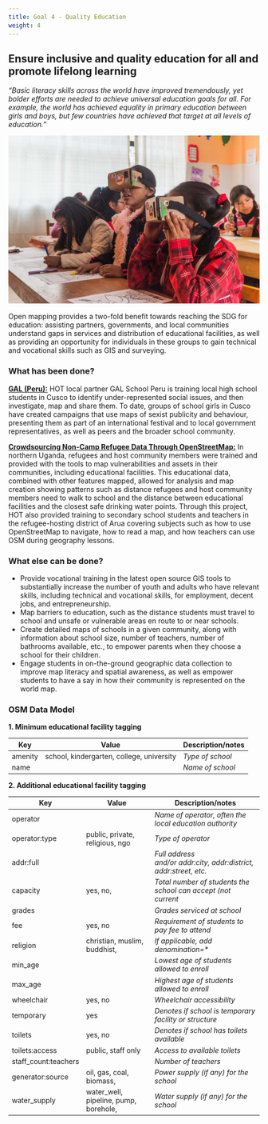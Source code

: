 ```yaml
---
title: Goal 4 - Quality Education
weight: 4
---
```


## Ensure inclusive and quality education for all and promote lifelong learning 

_“Basic literacy skills across the world have improved tremendously, yet bolder efforts are needed to achieve universal education goals for all. For example, the world has achieved equality in primary education between girls and boys, but few countries have achieved that target at all levels of education.”_

![](/images/part-iv/Unknown-2.jpg)

Open mapping provides a two-fold benefit towards reaching the SDG for education: assisting partners, governments, and local communities understand gaps in services and distribution of educational facilities, as well as providing an opportunity for individuals in these groups to gain technical and vocational skills such as GIS and surveying.  

### What has been done? 

**[GAL (Peru):](https://www.hotosm.org/updates/mapping-sexist-publicity/)** HOT local partner GAL School Peru is training local high school students in Cusco to identify under-represented social issues, and then investigate, map and share them. To date, groups of school girls in Cusco have created campaigns that use maps of sexist publicity and behaviour, presenting them as part of an international festival and to local government representatives, as well as peers and the broader school community. 

**[Crowdsourcing Non-Camp Refugee Data Through OpenStreetMap:](https://www.hotosm.org/projects/urban_innovations_crowdsourcing_non-camp_refugee_data)** In northern Uganda, refugees and host community members were trained and provided with the tools to map vulnerabilities and assets in their communities, including educational facilities. This educational data, combined with other features mapped, allowed for analysis and map creation showing patterns such as distance refugees and host community members need to walk to school and the distance between educational facilities and the closest safe drinking water points. Through this project, HOT also provided training to secondary school students and teachers in the refugee-hosting district of Arua covering subjects such as how to use OpenStreetMap to navigate, how to read a map, and how teachers can use OSM during geography lessons. 

### What else can be done?


*   Provide vocational training in the latest open source GIS tools to substantially increase the number of youth and adults who have relevant skills, including technical and vocational skills, for employment, decent jobs, and entrepreneurship. 
*   Map barriers to education, such as the distance students must travel to school and unsafe or vulnerable areas en route to or near schools. 
*   Create detailed maps of schools in a given community, along with information about school size, number of teachers, number of bathrooms available, etc., to empower parents when they choose a school for their children. 
*   Engage students in on-the-ground geographic data collection to improve map literacy and spatial awareness, as well as empower students to have a say in how their community is represented on the world map. 

### OSM Data Model

**1. Minimum educational facility tagging** <br>

|  Key | Value | Description/notes |
| --- | --- | --- |
|  amenity | school, kindergarten, college, university | *Type of school* |
|  name | <free text> | *Name of school* |
  
**2. Additional educational facility tagging** <br>

|  Key | Value | Description/notes |
| --- | --- | --- |
|  operator | <free text> | *Name of operator, often the local education authority* |
|  operator:type | public, private, religious, ngo | *Type of operator* |
|  addr:full | <free text> | *Full address<br/>and/or addr:city, addr:district, addr:street, etc.* |
|  capacity | yes, no, <number> | *Total number of students the school can accept (not current* |
|  grades | <grade number range> | *Grades serviced at school* |
|  fee | yes, no | *Requirement of students to pay fee to attend* |
|  religion | christian, muslim, buddhist, <other> | *If applicable, add denomination=** |
|  min_age | <number> | *Lowest age of students allowed to enroll* |
|  max_age | <number> | *Highest age of students allowed to enroll* |
|  wheelchair | yes, no | *Wheelchair accessibility* |
|  temporary | yes | *Denotes if school is temporary facility or structure* |
|  toilets | yes, no | *Denotes if school has toilets available* |
|  toilets:access | public, staff only | *Access to available toilets* |
|  staff_count:teachers | <number> | *Number of teachers* |
|  generator:source | oil, gas, coal, biomass, <other> | *Power supply (if any) for the school* |
|  water_supply | water_well, pipeline, pump, borehole, <other> | *Water supply (if any) for the school* |
